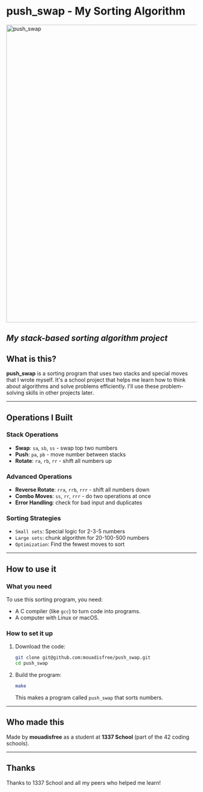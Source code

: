 # push_swap - My Sorting Algorithm
<img width="1539" height="786" alt="push_swap" src="https://github.com/user-attachments/assets/e400cfd2-fbb2-4978-91aa-26962bd3f11b" />

*My stack-based sorting algorithm project*
---
## What is this?
**push_swap** is a sorting program that uses two stacks and special moves that I wrote myself. It's a school project that helps me learn how to think about algorithms and solve problems efficiently. I'll use these problem-solving skills in other projects later.

---

## Operations I Built

### Stack Operations
- **Swap**: `sa`, `sb`, `ss` - swap top two numbers
- **Push**: `pa`, `pb` - move number between stacks
- **Rotate**: `ra`, `rb`, `rr` - shift all numbers up

### Advanced Operations
- **Reverse Rotate**: `rra`, `rrb`, `rrr` - shift all numbers down
- **Combo Moves**: `ss`, `rr`, `rrr` - do two operations at once
- **Error Handling**: check for bad input and duplicates

### Sorting Strategies
- `Small sets`: Special logic for 2-3-5 numbers
- `Large sets`: chunk algorithm for 20-100-500 numbers
- `Optimization`: Find the fewest moves to sort

---

## How to use it

### What you need
To use this sorting program, you need:
- A C compiler (like `gcc`) to turn code into programs.
- A computer with Linux or macOS.

### How to set it up
1. Download the code:
   ```bash
   git clone git@github.com:mouadisfree/push_swap.git
   cd push_swap


2. Build the program:
   ```bash
   make
   ```

   This makes a program called `push_swap` that sorts numbers.

---

## Who made this
Made by **mouadisfree** as a student at **1337 School** (part of the 42 coding schools).

---

## Thanks
Thanks to 1337 School and all my peers who helped me learn!

